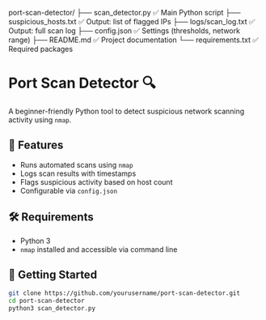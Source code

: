 port-scan-detector/
├── scan_detector.py         ✅ Main Python script
├── suspicious_hosts.txt     ✅ Output: list of flagged IPs
├── logs/scan_log.txt        ✅ Output: full scan log
├── config.json              ✅ Settings (thresholds, network range)
├── README.md                ✅ Project documentation
└── requirements.txt         ✅ Required packages


# Port Scan Detector 🔍

A beginner-friendly Python tool to detect suspicious network scanning activity using `nmap`.

## 📌 Features
- Runs automated scans using `nmap`
- Logs scan results with timestamps
- Flags suspicious activity based on host count
- Configurable via `config.json`

## 🛠 Requirements
- Python 3
- `nmap` installed and accessible via command line

## 🚀 Getting Started

```bash
git clone https://github.com/yourusername/port-scan-detector.git
cd port-scan-detector
python3 scan_detector.py
